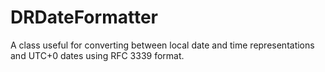 DRDateFormatter
===============

A class useful for converting between local date and time representations and UTC+0 dates using RFC 3339 format.
